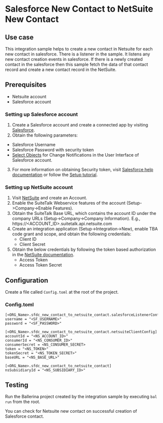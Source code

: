 # Salesforce New Contact to NetSuite New Contact
## Use case
This integration sample helps to create a new contact in Netsuite for each new contact in salesforce. 
There is a listener in the sample. It listens any new contact creation events in salesforce. 
If there is a newly created contact in the salesforce then this sample fetch the data of that contact record and 
create a new contact record in the NetSuite.

## Prerequisites
* Netsuite account
* Salesforce account

### Setting up Salesforce account
1. Create a Salesforce account and create a connected app by visiting [Salesforce](https://www.salesforce.com). 
2. Obtain the following parameters:
* Salesforce Username
* Salesforce Password with security token
* [Select Objects](https://developer.salesforce.com/docs/atlas.en-us.change_data_capture.meta/change_data_capture/cdc_select_objects.htm) for Change Notifications in the User Interface of Salesforce account.

3. For more information on obtaining Security token, visit
[Salesforce help documentation](https://help.salesforce.com/articleView?id=sf.user_security_token.htm&type=5)
or follow the
[Setup tutorial](https://medium.com/creme-de-la-crm/salesforce-how-to-abcs-g-bfa592792649).

### Setting up NetSuite account
1. Visit [NetSuite](https://www.netsuite.com) and create an Account.
2. Enable the SuiteTalk Webservice features of the account (Setup->Company->Enable Features).
3. Obtain the SuiteTalk Base URL, which contains the account ID under the company URLs (Setup->Company->Company
   Information).
   E.g., https://<ACCOUNT_ID>.suitetalk.api.netsuite.com
4. Create an integration application (Setup->Integration->New), enable TBA code grant and scope, and obtain the
   following credentials:
    * Client ID
    * Client Secret
5. Obtain the below credentials by following the token based authorization in the [NetSuite documentation](https://system.na0.netsuite.com/app/help/helpcenter.nl?fid=book_1559132836.html&vid=_BLm3ruuApc_9HXr&chrole=17&ck=9Ie2K7uuApI_9PHO&cktime=175797&promocode=&promocodeaction=overwrite&sj=7bfNB5rzdVQdIKGhDJFE6knJf%3B1590725099%3B165665000).
    * Access Token
    * Access Token Secret

## Configuration
Create a file called `Config.toml` at the root of the project.

### Config.toml
``` 
[<ORG_Name>.sfdc_new_contact_to_netsuite_contact.salesforceListenerConfig]
username = "<SF_USERNAME>"
password = "<SF_PASSWORD>"

[<ORG_Name>.sfdc_new_contact_to_netsuite_contact.netsuiteClientConfig]
accountId = "<NS_ACCOUNT_ID>"
consumerId = "<NS_CONSUMER_ID>"
consumerSecret = <NS_CONSUMER_SECRET>
token = "<NS_TOKEN>"
tokenSecret = "<NS_TOKEN_SECRET>"
baseURL = "<NS_BASE_URL>"

[<ORG_Name>.sfdc_new_contact_to_netsuite_contact]
nsSubsidiaryId = "<NS_SUBSIDIARY_ID>"
```

## Testing
Run the Ballerina project created by the integration sample by executing `bal run` from the root.

You can check for Netsuite new contact on successful creation of Salesforce contact.
